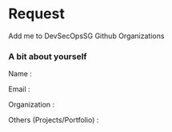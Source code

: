 # Request

Add me to DevSecOpsSG Github Organizations

### A bit about yourself

Name :

Email :

Organization :

Others (Projects/Portfolio) :



